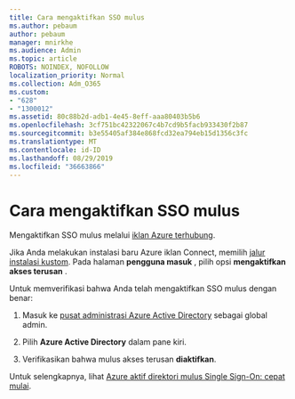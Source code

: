 ```yaml
---
title: Cara mengaktifkan SSO mulus
ms.author: pebaum
author: pebaum
manager: mnirkhe
ms.audience: Admin
ms.topic: article
ROBOTS: NOINDEX, NOFOLLOW
localization_priority: Normal
ms.collection: Adm_O365
ms.custom:
- "628"
- "1300012"
ms.assetid: 80c88b2d-adb1-4e45-8eff-aaa80403b5b6
ms.openlocfilehash: 3cf751bc42322067c4b7cd9b5facb933430f2b87
ms.sourcegitcommit: b3e55405af384e868fcd32ea794eb15d1356c3fc
ms.translationtype: MT
ms.contentlocale: id-ID
ms.lasthandoff: 08/29/2019
ms.locfileid: "36663866"
---
```

# <a name="how-to-enable-seamless-sso"></a>Cara mengaktifkan SSO mulus

Mengaktifkan SSO mulus melalui [iklan Azure terhubung](https://docs.microsoft.com/azure/active-directory/connect/active-directory-aadconnect).
  
Jika Anda melakukan instalasi baru Azure iklan Connect, memilih [jalur instalasi kustom](https://docs.microsoft.com/azure/active-directory/connect/active-directory-aadconnect-get-started-custom). Pada halaman **pengguna masuk** , pilih opsi **mengaktifkan akses terusan** .
  
Untuk memverifikasi bahwa Anda telah mengaktifkan SSO mulus dengan benar:
  
1. Masuk ke [pusat administrasi Azure Active Directory](https://aad.portal.azure.com) sebagai global admin.

2. Pilih **Azure Active Directory** dalam pane kiri.

3. Verifikasikan bahwa mulus akses terusan **diaktifkan**.

Untuk selengkapnya, lihat [Azure aktif direktori mulus Single Sign-On: cepat mulai](https://docs.microsoft.com/azure/active-directory/connect/active-directory-aadconnect-sso-quick-start).
  
